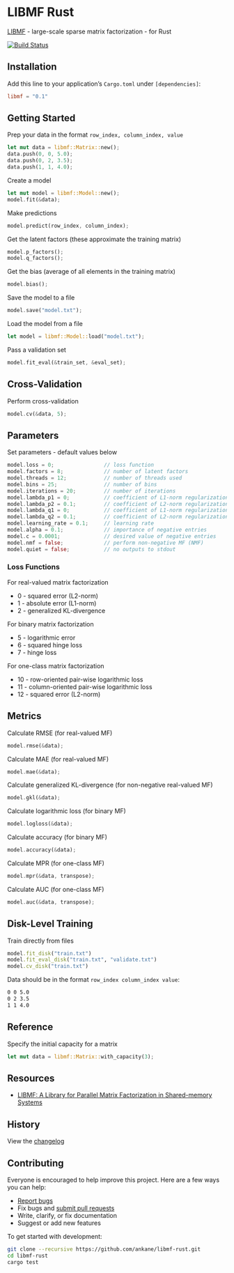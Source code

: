 # LIBMF Rust

[LIBMF](https://github.com/cjlin1/libmf) - large-scale sparse matrix factorization - for Rust

[![Build Status](https://github.com/ankane/libmf-rust/workflows/build/badge.svg?branch=master)](https://github.com/ankane/libmf-rust/actions)

## Installation

Add this line to your application’s `Cargo.toml` under `[dependencies]`:

```toml
libmf = "0.1"
```

## Getting Started

Prep your data in the format `row_index, column_index, value`

```rust
let mut data = libmf::Matrix::new();
data.push(0, 0, 5.0);
data.push(0, 2, 3.5);
data.push(1, 1, 4.0);
```

Create a model

```rust
let mut model = libmf::Model::new();
model.fit(&data);
```

Make predictions

```rust
model.predict(row_index, column_index);
```

Get the latent factors (these approximate the training matrix)

```rust
model.p_factors();
model.q_factors();
```

Get the bias (average of all elements in the training matrix)

```rust
model.bias();
```

Save the model to a file

```rust
model.save("model.txt");
```

Load the model from a file

```rust
let model = libmf::Model::load("model.txt");
```

Pass a validation set

```rust
model.fit_eval(&train_set, &eval_set);
```

## Cross-Validation

Perform cross-validation

```rust
model.cv(&data, 5);
```

## Parameters

Set parameters - default values below

```rust
model.loss = 0;                // loss function
model.factors = 8;             // number of latent factors
model.threads = 12;            // number of threads used
model.bins = 25;               // number of bins
model.iterations = 20;         // number of iterations
model.lambda_p1 = 0;           // coefficient of L1-norm regularization on P
model.lambda_p2 = 0.1;         // coefficient of L2-norm regularization on P
model.lambda_q1 = 0;           // coefficient of L1-norm regularization on Q
model.lambda_q2 = 0.1;         // coefficient of L2-norm regularization on Q
model.learning_rate = 0.1;     // learning rate
model.alpha = 0.1;             // importance of negative entries
model.c = 0.0001;              // desired value of negative entries
model.nmf = false;             // perform non-negative MF (NMF)
model.quiet = false;           // no outputs to stdout
```

### Loss Functions

For real-valued matrix factorization

- 0 - squared error (L2-norm)
- 1 - absolute error (L1-norm)
- 2 - generalized KL-divergence

For binary matrix factorization

- 5 - logarithmic error
- 6 - squared hinge loss
- 7 - hinge loss

For one-class matrix factorization

- 10 - row-oriented pair-wise logarithmic loss
- 11 - column-oriented pair-wise logarithmic loss
- 12 - squared error (L2-norm)

## Metrics

Calculate RMSE (for real-valued MF)

```rust
model.rmse(&data);
```

Calculate MAE (for real-valued MF)

```rust
model.mae(&data);
```

Calculate generalized KL-divergence (for non-negative real-valued MF)

```rust
model.gkl(&data);
```

Calculate logarithmic loss (for binary MF)

```rust
model.logloss(&data);
```

Calculate accuracy (for binary MF)

```rust
model.accuracy(&data);
```

Calculate MPR (for one-class MF)

```rust
model.mpr(&data, transpose);
```

Calculate AUC (for one-class MF)

```rust
model.auc(&data, transpose);
```

## Disk-Level Training

Train directly from files

```ruby
model.fit_disk("train.txt")
model.fit_eval_disk("train.txt", "validate.txt")
model.cv_disk("train.txt")
```

Data should be in the format `row_index column_index value`:

```txt
0 0 5.0
0 2 3.5
1 1 4.0
```

## Reference

Specify the initial capacity for a matrix

```rust
let mut data = libmf::Matrix::with_capacity(3);
```

## Resources

- [LIBMF: A Library for Parallel Matrix Factorization in Shared-memory Systems](https://www.csie.ntu.edu.tw/~cjlin/papers/libmf/libmf_open_source.pdf)

## History

View the [changelog](https://github.com/ankane/libmf-rust/blob/master/CHANGELOG.md)

## Contributing

Everyone is encouraged to help improve this project. Here are a few ways you can help:

- [Report bugs](https://github.com/ankane/libmf-rust/issues)
- Fix bugs and [submit pull requests](https://github.com/ankane/libmf-rust/pulls)
- Write, clarify, or fix documentation
- Suggest or add new features

To get started with development:

```sh
git clone --recursive https://github.com/ankane/libmf-rust.git
cd libmf-rust
cargo test
```
